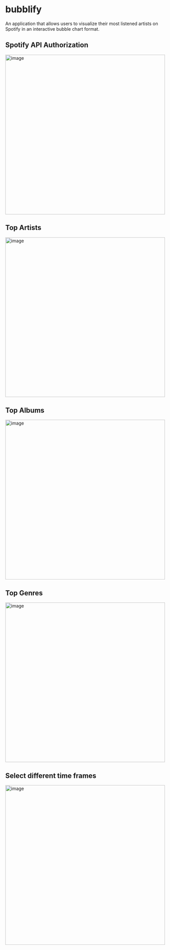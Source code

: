 # bubblify
An application that allows users to visualize their most listened artists on Spotify in an interactive bubble chart format.

## Spotify API Authorization
<img width="500" alt="image" src="https://github.com/ozgvr/bubblify/assets/61429082/bd88b9c9-acb9-436c-9f32-5ef86f5045b9">

## Top Artists
<img width="500" alt="image" src="https://github.com/ozgvr/bubblify/assets/61429082/b10a57bb-08c9-4087-a4b4-815398445cb7">

## Top Albums
<img width="500" alt="image" src="https://github.com/ozgvr/bubblify/assets/61429082/f990ffcb-da78-47e6-962e-04c5929f6525">

## Top Genres
<img width="500" alt="image" src="https://github.com/ozgvr/bubblify/assets/61429082/ac87a3ea-84dc-4fdd-968a-886090dcb564">

## Select different time frames
<img width="500" alt="image" src="https://github.com/ozgvr/bubblify/assets/61429082/5ec0704e-47f3-4989-86be-6182f84876c9">
